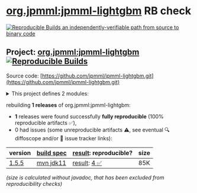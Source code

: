 [org.jpmml:jpmml-lightgbm](https://central.sonatype.com/artifact/org.jpmml/jpmml-lightgbm/versions) RB check
=======

[![Reproducible Builds](https://reproducible-builds.org/images/logos/rb.svg) an independently-verifiable path from source to binary code](https://reproducible-builds.org/)

## Project: [org.jpmml:jpmml-lightgbm](https://central.sonatype.com/artifact/org.jpmml/jpmml-lightgbm/versions) [![Reproducible Builds](https://img.shields.io/endpoint?url=https://raw.githubusercontent.com/jvm-repo-rebuild/reproducible-central/master/content/org/jpmml/jpmml-lightgbm/badge.json)](https://github.com/jvm-repo-rebuild/reproducible-central/blob/master/content/org/jpmml/jpmml-lightgbm/README.md)

Source code: [https://github.com/jpmml/jpmml-lightgbm.git](https://github.com/jpmml/jpmml-lightgbm.git)

<details><summary>This project defines 2 modules:</summary>

* [org.jpmml:jpmml-lightgbm](https://central.sonatype.com/artifact/org.jpmml/jpmml-lightgbm/1.5.5)
* [org.jpmml:pmml-lightgbm](https://central.sonatype.com/artifact/org.jpmml/pmml-lightgbm/1.5.5)
</details>

rebuilding **1 releases** of org.jpmml:jpmml-lightgbm:
- **1** releases were found successfully **fully reproducible** (100% reproducible artifacts :white_check_mark:),
- 0 had issues (some unreproducible artifacts :warning:, see eventual :mag: diffoscope and/or :memo: issue tracker links):

| version | [build spec](/BUILDSPEC.md) | [result](https://reproducible-builds.org/docs/jvm/): reproducible? | size |
| -- | --------- | ------ | -- |
| [1.5.5](https://central.sonatype.com/artifact/org.jpmml/jpmml-lightgbm/1.5.5/pom) | [mvn jdk11](jpmml-lightgbm-1.5.5.buildspec) | [result](jpmml-lightgbm-1.5.5.buildinfo): [4 :white_check_mark: ](jpmml-lightgbm-1.5.5.buildcompare) | 85K |

<i>(size is calculated without javadoc, that has been excluded from reproducibility checks)</i>
